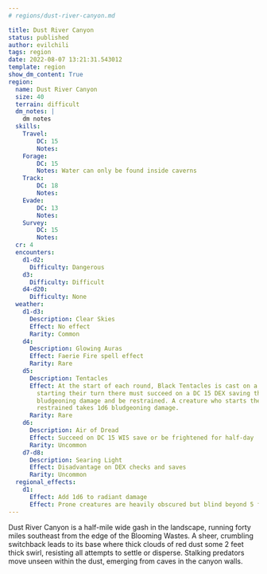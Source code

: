 ```yaml
---
# regions/dust-river-canyon.md

title: Dust River Canyon
status: published
author: evilchili
tags: region
date: 2022-08-07 13:21:31.543012
template: region
show_dm_content: True
region:
  name: Dust River Canyon
  size: 40
  terrain: difficult
  dm_notes: |
    dm notes
  skills:
    Travel:
        DC: 15
        Notes:
    Forage:
        DC: 15
        Notes: Water can only be found inside caverns
    Track:
        DC: 18
        Notes:
    Evade:
        DC: 13
        Notes:
    Survey:
        DC: 15
        Notes:
  cr: 4
  encounters:
    d1-d2:
      Difficulty: Dangerous
    d3:
      Difficulty: Difficult
    d4-d20:
      Difficulty: None
  weather:
    d1-d3:
      Description: Clear Skies
      Effect: No effect
      Rarity: Common
    d4:
      Description: Glowing Auras
      Effect: Faerie Fire spell effect
      Rarity: Rare
    d5:
      Description: Tentacles
      Effect: At the start of each round, Black Tentacles is cast on a random area. Creatures
        starting their turn there must succeed on a DC 15 DEX saving throw or take 1d6
        bludgeoning damage and be restrained. A creature who starts their turn already
        restrained takes 1d6 bludgeoning damage.
      Rarity: Rare
    d6:
      Description: Air of Dread
      Effect: Succeed on DC 15 WIS save or be frightened for half-day
      Rarity: Uncommon
    d7-d8:
      Description: Searing Light
      Effect: Disadvantage on DEX checks and saves
      Rarity: Uncommon
  regional_effects:
    d1:
      Effect: Add 1d6 to radiant damage
      Effect: Prone creatures are heavily obscured but blind beyond 5 feet.
---
```


Dust River Canyon is a half-mile wide gash in the landscape, running forty miles southeast from the edge of the Blooming Wastes. A sheer, crumbling switchback leads to its base where thick clouds of red dust some 2 feet thick swirl, resisting all attempts to settle or disperse. Stalking predators move unseen within the dust, emerging from caves in the canyon walls. 
